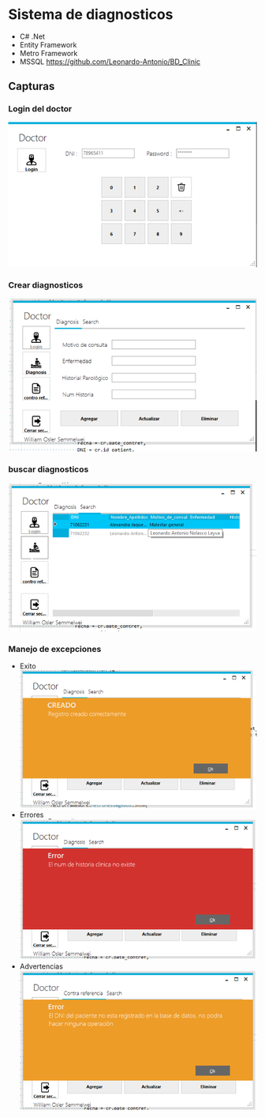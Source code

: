# Sistema de diagnosticos

- C# .Net 
- Entity Framework
- Metro Framework
- MSSQL https://github.com/Leonardo-Antonio/BD_Clinic

## Capturas
### Login del doctor 
![Login](/capturas/login.png)

### Crear diagnosticos
![Login](/capturas/main.png)

### buscar diagnosticos
![Login](/capturas/search.png)

### Manejo de excepciones
- Exito
![Warning](/capturas/creado.png)
- Errores
![ErrDNILogin](/capturas/errCreateD.png)
- Advertencias
![Warning](/capturas/warning.png)